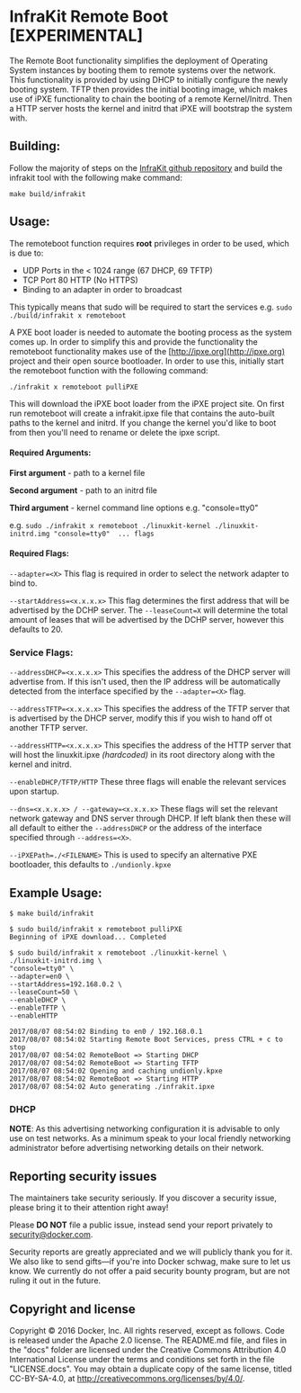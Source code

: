 #  InfraKit Remote Boot [EXPERIMENTAL]

The Remote Boot functionality simplifies the deployment of Operating System instances by booting them to remote systems over the network. This functionality is provided by using DHCP to initially configure the newly booting system. TFTP then provides the initial booting image, which makes use of iPXE functionality to chain the booting of a remote Kernel/Initrd. Then a HTTP server hosts the kernel and initrd that iPXE will bootstrap the system with.

## Building:
Follow the majority of steps on the [InfraKit github repository](http://github.com/docker/infrakit) and build the infrakit tool with the following make command:

`make build/infrakit`

## Usage:

The remoteboot function requires **root** privileges in order to be used, which is due to:
- UDP Ports in the < 1024 range (67 DHCP, 69 TFTP)
- TCP Port 80 HTTP (No HTTPS)
- Binding to an adapter in order to broadcast

This typically means that sudo will be required to start the services e.g. `sudo ./build/infrakit x remoteboot`

A PXE boot loader is needed to automate the booting process as the system comes up. In order to simplify this and provide the functionality the remoteboot functionality makes use of the [http://ipxe.org](http://ipxe.org) project and their open source bootloader. In order to use this, initially start the remoteboot function with the following command:

`./infrakit x remoteboot pulliPXE` 

This will download the iPXE boot loader from the iPXE project site. On first run remoteboot will create a infrakit.ipxe file that contains the auto-built paths to the kernel and initrd. If you change the kernel you'd like to boot from then you'll need to rename or delete the ipxe script.

#### Required Arguments:

**First argument** - path to a kernel file

**Second argument** - path to an initrd file

**Third argument** - kernel command line options e.g. "console=tty0"

e.g. `sudo ./infrakit x remoteboot ./linuxkit-kernel ./linuxkit-initrd.img "console=tty0"  ... flags`
#### Required Flags:

`--adapter=<X>` This flag is required in order to select the network adapter to bind to.

`--startAddress=<x.x.x.x>` This flag determines the first address that will be advertised by the DCHP server. The `--leaseCount=X` will determine the total amount of leases that will be advertised by the DCHP server, however this defaults to 20.

### Service Flags:

`--addressDHCP=<x.x.x.x>` This specifies the address of the DHCP server will advertise from. If this isn't used, then the IP address will be automatically detected from the interface specified by the `--adapter=<X>` flag.

`--addressTFTP=<x.x.x.x>` This specifies the address of the TFTP server that is advertised by the DHCP server, modify this if you wish to hand off ot another TFTP server.

`--addressHTTP=<x.x.x.x>` This specifies the address of the HTTP server that will host the linuxkit.ipxe *(hardcoded)* in its root directory along with the kernel and initrd.

`--enableDHCP/TFTP/HTTP` These three flags will enable the relevant services upon startup.

`--dns=<x.x.x.x> / --gateway=<x.x.x.x>` These flags will set the relevant network gateway and DNS server through DHCP. If left blank then these will all default to either the `--addressDHCP` or the address of the interface specified through `--address=<X>`.

`--iPXEPath=./<FILENAME>` This is used to specify an alternative PXE bootloader, this defaults to `./undionly.kpxe` 

## Example Usage:

```
$ make build/infrakit

$ sudo build/infrakit x remoteboot pulliPXE
Beginning of iPXE download... Completed

$ sudo build/infrakit x remoteboot ./linuxkit-kernel \
./linuxkit-initrd.img \
"console=tty0" \
--adapter=en0 \
--startAddress=192.168.0.2 \
--leaseCount=50 \
--enableDHCP \
--enableTFTP \
--enableHTTP 

2017/08/07 08:54:02 Binding to en0 / 192.168.0.1
2017/08/07 08:54:02 Starting Remote Boot Services, press CTRL + c to stop
2017/08/07 08:54:02 RemoteBoot => Starting DHCP
2017/08/07 08:54:02 RemoteBoot => Starting TFTP
2017/08/07 08:54:02 Opening and caching undionly.kpxe
2017/08/07 08:54:02 RemoteBoot => Starting HTTP
2017/08/07 08:54:02 Auto generating ./infrakit.ipxe
```

### DHCP
**NOTE**:  As this advertising networking configuration it is advisable to only use on test networks. As a minimum speak to your local friendly networking administrator before advertising networking details on their network. 


## Reporting security issues

The maintainers take security seriously. If you discover a security issue,
please bring it to their attention right away!

Please **DO NOT** file a public issue, instead send your report privately to
[security@docker.com](mailto:security@docker.com).

Security reports are greatly appreciated and we will publicly thank you for it.
We also like to send gifts—if you're into Docker schwag, make sure to let
us know. We currently do not offer a paid security bounty program, but are not
ruling it out in the future.


## Copyright and license

Copyright © 2016 Docker, Inc. All rights reserved, except as follows. Code
is released under the Apache 2.0 license. The README.md file, and files in the
"docs" folder are licensed under the Creative Commons Attribution 4.0
International License under the terms and conditions set forth in the file
"LICENSE.docs". You may obtain a duplicate copy of the same license, titled
CC-BY-SA-4.0, at http://creativecommons.org/licenses/by/4.0/.
